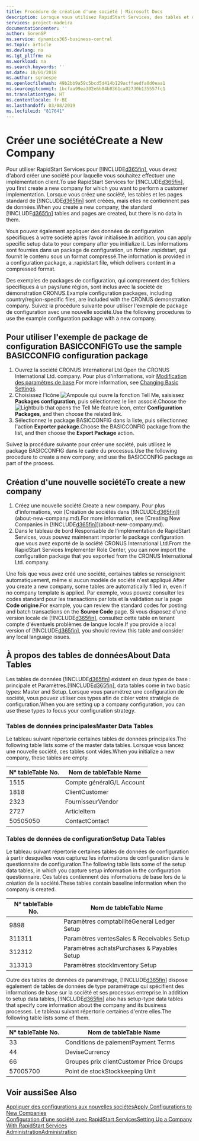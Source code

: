 ```yaml
---
title: Procédure de création d'une société | Microsoft Docs
description: Lorsque vous utilisez RapidStart Services, des tables et des pages sont créées, mais elles ne contiennent pas de données.
services: project-madeira
documentationcenter: ''
author: SorenGP
ms.service: dynamics365-business-central
ms.topic: article
ms.devlang: na
ms.tgt_pltfrm: na
ms.workload: na
ms.search.keywords: ''
ms.date: 10/01/2018
ms.author: sgroespe
ms.openlocfilehash: 49b2bb9a59c5bcd5d414b129acffaedfa0d0eaa1
ms.sourcegitcommit: 1bcfaa99ea302e6b84b8361ca02730b135557fc1
ms.translationtype: HT
ms.contentlocale: fr-BE
ms.lasthandoff: 03/08/2019
ms.locfileid: "817641"
---
```

# <a name="create-a-new-company"></a><span data-ttu-id="f05af-103">Créer une société</span><span class="sxs-lookup"><span data-stu-id="f05af-103">Create a New Company</span></span>
<span data-ttu-id="f05af-104">Pour utiliser RapidStart Services pour [!INCLUDE[d365fin](includes/d365fin_md.md)], vous devez d'abord créer une société pour laquelle vous souhaitez effectuer une implémentation client.</span><span class="sxs-lookup"><span data-stu-id="f05af-104">To use RapidStart Services for [!INCLUDE[d365fin](includes/d365fin_md.md)], you first create a new company for which you want to perform a customer implementation.</span></span> <span data-ttu-id="f05af-105">Lorsque vous créez une société, les tables et les pages standard de [!INCLUDE[d365fin](includes/d365fin_md.md)] sont créées, mais elles ne contiennent pas de données.</span><span class="sxs-lookup"><span data-stu-id="f05af-105">When you create a new company, the standard [!INCLUDE[d365fin](includes/d365fin_md.md)] tables and pages are created, but there is no data in them.</span></span>

<span data-ttu-id="f05af-106">Vous pouvez également appliquer des données de configuration spécifiques à votre société après l’avoir initialisée.</span><span class="sxs-lookup"><span data-stu-id="f05af-106">In addition, you can apply specific setup data to your company after you initialize it.</span></span> <span data-ttu-id="f05af-107">Les informations sont fournies dans un package de configuration, un fichier .rapidstart, qui fournit le contenu sous un format compressé.</span><span class="sxs-lookup"><span data-stu-id="f05af-107">The information is provided in a configuration package, a .rapidstart file, which delivers content in a compressed format.</span></span>  

<span data-ttu-id="f05af-108">Des exemples de packages de configuration, qui comprennent des fichiers spécifiques à un pays/une région, sont inclus avec la société de démonstration CRONUS.</span><span class="sxs-lookup"><span data-stu-id="f05af-108">Example configuration packages, including country/region-specific files, are included with the CRONUS demonstration company.</span></span> <span data-ttu-id="f05af-109">Suivez la procédure suivante pour utiliser l'exemple de package de configuration avec une nouvelle société.</span><span class="sxs-lookup"><span data-stu-id="f05af-109">Use the following procedures to use the example configuration package with a new company.</span></span>  

## <a name="to-use-the-sample-basicconfig-configuration-package"></a><span data-ttu-id="f05af-110">Pour utiliser l'exemple de package de configuration BASICCONFIG</span><span class="sxs-lookup"><span data-stu-id="f05af-110">To use the sample BASICCONFIG configuration package</span></span>  
1. <span data-ttu-id="f05af-111">Ouvrez la société CRONUS International Ltd.</span><span class="sxs-lookup"><span data-stu-id="f05af-111">Open the CRONUS International Ltd. company.</span></span> <span data-ttu-id="f05af-112">Pour plus d'informations, voir [Modification des paramètres de base](ui-change-basic-settings.md).</span><span class="sxs-lookup"><span data-stu-id="f05af-112">For more information, see [Changing Basic Settings](ui-change-basic-settings.md).</span></span>
2. <span data-ttu-id="f05af-113">Choisissez l'icône ![Ampoule qui ouvre la fonction Tell Me](media/ui-search/search_small.png "Dites-moi ce que vous voulez faire"), saisissez **Packages configuration**, puis sélectionnez le lien associé.</span><span class="sxs-lookup"><span data-stu-id="f05af-113">Choose the ![Lightbulb that opens the Tell Me feature](media/ui-search/search_small.png "Tell me what you want to do") icon, enter **Configuration Packages**, and then choose the related link.</span></span>  
3. <span data-ttu-id="f05af-114">Sélectionnez le package BASICCONFIG dans la liste, puis sélectionnez l'action **Exporter package**.</span><span class="sxs-lookup"><span data-stu-id="f05af-114">Choose the BASICCONFIG package from the list, and then choose the **Export Package** action.</span></span>  

<span data-ttu-id="f05af-115">Suivez la procédure suivante pour créer une société, puis utilisez le package BASICCONFIG dans le cadre du processus.</span><span class="sxs-lookup"><span data-stu-id="f05af-115">Use the following procedure to create a new company, and use the BASICCONFIG package as part of the process.</span></span>  

## <a name="to-create-a-new-company"></a><span data-ttu-id="f05af-116">Création d'une nouvelle société</span><span class="sxs-lookup"><span data-stu-id="f05af-116">To create a new company</span></span>  
1. <span data-ttu-id="f05af-117">Créez une nouvelle société.</span><span class="sxs-lookup"><span data-stu-id="f05af-117">Create a new company.</span></span> <span data-ttu-id="f05af-118">Pour plus d'informations, voir [Création de sociétés dans [!INCLUDE[d365fin](includes/d365fin_md.md)]](about-new-company.md).</span><span class="sxs-lookup"><span data-stu-id="f05af-118">For more information, see [Creating New Companies in [!INCLUDE[d365fin](includes/d365fin_md.md)]](about-new-company.md).</span></span>
2. <span data-ttu-id="f05af-119">Dans le tableau de bord Responsable de l'implémentation de RapidStart Services, vous pouvez maintenant importer le package configuration que vous avez exporté de la société CRONUS International Ltd.</span><span class="sxs-lookup"><span data-stu-id="f05af-119">From the RapidStart Services Implementer Role Center, you can now import the configuration package that you exported from the CRONUS International Ltd. company.</span></span>

<span data-ttu-id="f05af-120">Une fois que vous avez créé une société, certaines tables se renseignent automatiquement, même si aucun modèle de société n'est appliqué.</span><span class="sxs-lookup"><span data-stu-id="f05af-120">After you create a new company, some tables are automatically filled in, even if no company template is applied.</span></span> <span data-ttu-id="f05af-121">Par exemple, vous pouvez consulter les codes standard pour les transactions par lots et la validation sur la page **Code origine**.</span><span class="sxs-lookup"><span data-stu-id="f05af-121">For example, you can review the standard codes for posting and batch transactions on the **Source Code** page.</span></span> <span data-ttu-id="f05af-122">Si vous disposez d'une version locale de [!INCLUDE[d365fin](includes/d365fin_md.md)], consultez cette table en tenant compte d'éventuels problèmes de langue locale.</span><span class="sxs-lookup"><span data-stu-id="f05af-122">If you provide a local version of [!INCLUDE[d365fin](includes/d365fin_md.md)], you should review this table and consider any local language issues.</span></span>

## <a name="about-data-tables"></a><span data-ttu-id="f05af-123">À propos des tables de données</span><span class="sxs-lookup"><span data-stu-id="f05af-123">About Data Tables</span></span>
<span data-ttu-id="f05af-124">Les tables de données [!INCLUDE[d365fin](includes/d365fin_md.md)] existent en deux types de base : principale et Paramètres.</span><span class="sxs-lookup"><span data-stu-id="f05af-124">[!INCLUDE[d365fin](includes/d365fin_md.md)], data tables come in two basic types: Master and Setup.</span></span> <span data-ttu-id="f05af-125">Lorsque vous paramétrez une configuration de société, vous pouvez utiliser ces types afin de cibler votre stratégie de configuration.</span><span class="sxs-lookup"><span data-stu-id="f05af-125">When you are setting up a company configuration, you can use these types to focus your configuration strategy.</span></span>  

### <a name="master-data-tables"></a><span data-ttu-id="f05af-126">Tables de données principales</span><span class="sxs-lookup"><span data-stu-id="f05af-126">Master Data Tables</span></span>  
<span data-ttu-id="f05af-127">Le tableau suivant répertorie certaines tables de données principales.</span><span class="sxs-lookup"><span data-stu-id="f05af-127">The following table lists some of the master data tables.</span></span> <span data-ttu-id="f05af-128">Lorsque vous lancez une nouvelle société, ces tables sont vides.</span><span class="sxs-lookup"><span data-stu-id="f05af-128">When you initialize a new company, these tables are empty.</span></span>  

|<span data-ttu-id="f05af-129">N° table</span><span class="sxs-lookup"><span data-stu-id="f05af-129">Table No.</span></span>|<span data-ttu-id="f05af-130">Nom de table</span><span class="sxs-lookup"><span data-stu-id="f05af-130">Table Name</span></span>|  
|-------------------|--------------------|  
|<span data-ttu-id="f05af-131">15</span><span class="sxs-lookup"><span data-stu-id="f05af-131">15</span></span>|<span data-ttu-id="f05af-132">Compte général</span><span class="sxs-lookup"><span data-stu-id="f05af-132">G/L Account</span></span>|  
|<span data-ttu-id="f05af-133">18</span><span class="sxs-lookup"><span data-stu-id="f05af-133">18</span></span>|<span data-ttu-id="f05af-134">Client</span><span class="sxs-lookup"><span data-stu-id="f05af-134">Customer</span></span>|  
|<span data-ttu-id="f05af-135">23</span><span class="sxs-lookup"><span data-stu-id="f05af-135">23</span></span>|<span data-ttu-id="f05af-136">Fournisseur</span><span class="sxs-lookup"><span data-stu-id="f05af-136">Vendor</span></span>|  
|<span data-ttu-id="f05af-137">27</span><span class="sxs-lookup"><span data-stu-id="f05af-137">27</span></span>|<span data-ttu-id="f05af-138">Article</span><span class="sxs-lookup"><span data-stu-id="f05af-138">Item</span></span>|  
|<span data-ttu-id="f05af-139">5050</span><span class="sxs-lookup"><span data-stu-id="f05af-139">5050</span></span>|<span data-ttu-id="f05af-140">Contact</span><span class="sxs-lookup"><span data-stu-id="f05af-140">Contact</span></span>|  

### <a name="setup-data-tables"></a><span data-ttu-id="f05af-141">Tables de données de configuration</span><span class="sxs-lookup"><span data-stu-id="f05af-141">Setup Data Tables</span></span>  
<span data-ttu-id="f05af-142">Le tableau suivant répertorie certaines tables de données de configuration à partir desquelles vous capturez les informations de configuration dans le questionnaire de configuration.</span><span class="sxs-lookup"><span data-stu-id="f05af-142">The following table lists some of the setup data tables, in which you capture setup information in the configuration questionnaire.</span></span> <span data-ttu-id="f05af-143">Ces tables contiennent des informations de base lors de la création de la société.</span><span class="sxs-lookup"><span data-stu-id="f05af-143">These tables contain baseline information when the company is created.</span></span>  

|<span data-ttu-id="f05af-144">N° table</span><span class="sxs-lookup"><span data-stu-id="f05af-144">Table No.</span></span>|<span data-ttu-id="f05af-145">Nom de table</span><span class="sxs-lookup"><span data-stu-id="f05af-145">Table Name</span></span>|  
|-------------------|--------------------|  
|<span data-ttu-id="f05af-146">98</span><span class="sxs-lookup"><span data-stu-id="f05af-146">98</span></span>|<span data-ttu-id="f05af-147">Paramètres comptabilité</span><span class="sxs-lookup"><span data-stu-id="f05af-147">General Ledger Setup</span></span>|  
|<span data-ttu-id="f05af-148">311</span><span class="sxs-lookup"><span data-stu-id="f05af-148">311</span></span>|<span data-ttu-id="f05af-149">Paramètres ventes</span><span class="sxs-lookup"><span data-stu-id="f05af-149">Sales & Receivables Setup</span></span>|  
|<span data-ttu-id="f05af-150">312</span><span class="sxs-lookup"><span data-stu-id="f05af-150">312</span></span>|<span data-ttu-id="f05af-151">Paramètres achats</span><span class="sxs-lookup"><span data-stu-id="f05af-151">Purchases & Payables Setup</span></span>|  
|<span data-ttu-id="f05af-152">313</span><span class="sxs-lookup"><span data-stu-id="f05af-152">313</span></span>|<span data-ttu-id="f05af-153">Paramètres stock</span><span class="sxs-lookup"><span data-stu-id="f05af-153">Inventory Setup</span></span>|  

<span data-ttu-id="f05af-154">Outre des tables de données de paramétrage, [!INCLUDE[d365fin](includes/d365fin_md.md)] dispose également de tables de données de type paramétrage qui spécifient des informations de base sur la société et ses processus entreprise.</span><span class="sxs-lookup"><span data-stu-id="f05af-154">In addition to setup data tables, [!INCLUDE[d365fin](includes/d365fin_md.md)] also has setup-type data tables that specify core information about the company and its business processes.</span></span> <span data-ttu-id="f05af-155">Le tableau suivant répertorie certaines d'entre elles.</span><span class="sxs-lookup"><span data-stu-id="f05af-155">The following table lists some of them.</span></span>  

|<span data-ttu-id="f05af-156">N° table</span><span class="sxs-lookup"><span data-stu-id="f05af-156">Table No.</span></span>|<span data-ttu-id="f05af-157">Nom de table</span><span class="sxs-lookup"><span data-stu-id="f05af-157">Table Name</span></span>|  
|-------------------|--------------------|  
|<span data-ttu-id="f05af-158">3</span><span class="sxs-lookup"><span data-stu-id="f05af-158">3</span></span>|<span data-ttu-id="f05af-159">Conditions de paiement</span><span class="sxs-lookup"><span data-stu-id="f05af-159">Payment Terms</span></span>|  
|<span data-ttu-id="f05af-160">4</span><span class="sxs-lookup"><span data-stu-id="f05af-160">4</span></span>|<span data-ttu-id="f05af-161">Devise</span><span class="sxs-lookup"><span data-stu-id="f05af-161">Currency</span></span>|  
|<span data-ttu-id="f05af-162">6</span><span class="sxs-lookup"><span data-stu-id="f05af-162">6</span></span>|<span data-ttu-id="f05af-163">Groupes prix client</span><span class="sxs-lookup"><span data-stu-id="f05af-163">Customer Price Groups</span></span>|  
|<span data-ttu-id="f05af-164">5700</span><span class="sxs-lookup"><span data-stu-id="f05af-164">5700</span></span>|<span data-ttu-id="f05af-165">Point de stock</span><span class="sxs-lookup"><span data-stu-id="f05af-165">Stockkeeping Unit</span></span>|

  

## <a name="see-also"></a><span data-ttu-id="f05af-166">Voir aussi</span><span class="sxs-lookup"><span data-stu-id="f05af-166">See Also</span></span>  
[<span data-ttu-id="f05af-167">Appliquer des configurations aux nouvelles sociétés</span><span class="sxs-lookup"><span data-stu-id="f05af-167">Apply Configurations to New Companies</span></span>](admin-apply-configuration-to-new-companies.md)  
[<span data-ttu-id="f05af-168">Configuration d'une société avec RapidStart Services</span><span class="sxs-lookup"><span data-stu-id="f05af-168">Setting Up a Company With RapidStart Services</span></span>](admin-set-up-a-company-with-rapidstart.md)  
[<span data-ttu-id="f05af-169">Administration</span><span class="sxs-lookup"><span data-stu-id="f05af-169">Administration</span></span>](admin-setup-and-administration.md)
